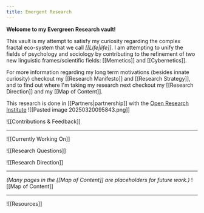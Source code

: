 ```yaml
---
title: Emergent Research
---
```

**Welcome to my Evergreen Research vault!**

This vault is my attempt to satisfy my curiosity regarding the complex fractal eco-system that we call *[[Life|life]]*. I am attempting to unify the fields of psychology and sociology by contributing to the refinement of two new linguistic frames/scientific fields: [[Memetics]] and [[Cybernetics]].

For more information regarding my long term motivations (besides innate curiosity) checkout my [[Research Manifesto]] and [[Research Strategy]], and to find out where I'm taking my research next checkout my [[Research Direction]] and my [[Map of Content]].

This research is done in [[Partners|partnership]] with the [Open Research Institute](https://open-research-institute.github.io/)
![[Pasted image 20250320095843.png]]

![[Contributions & Feedback]]

---
![[Currently Working On]]

![[Research Questions]]

![[Research Direction]]

---

*(Many pages in the [[Map of Content]] are placeholders for future work.)*
![[Map of Content]]

---

![[Resources]]
